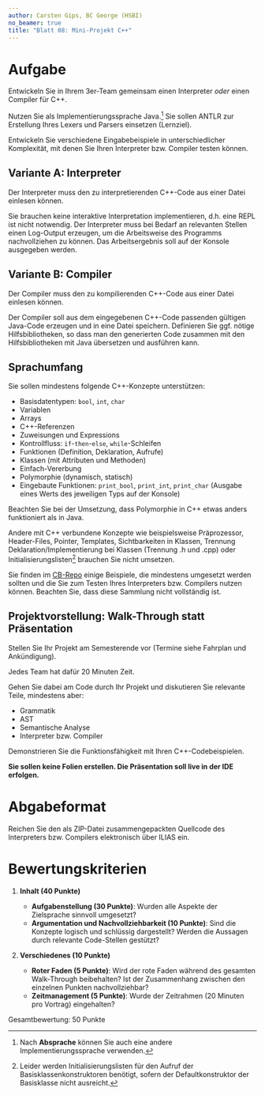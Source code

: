 ```yaml
---
author: Carsten Gips, BC George (HSBI)
no_beamer: true
title: "Blatt 08: Mini-Projekt C++"
---
```


# Aufgabe

Entwickeln Sie in Ihrem 3er-Team gemeinsam einen Interpreter *oder* einen Compiler
für C++.

Nutzen Sie als Implementierungssprache Java.[^1] Sie sollen ANTLR zur Erstellung
Ihres Lexers und Parsers einsetzen (Lernziel).

Entwickeln Sie verschiedene Eingabebeispiele in unterschiedlicher Komplexität, mit
denen Sie Ihren Interpreter bzw. Compiler testen können.

## Variante A: Interpreter

Der Interpreter muss den zu interpretierenden C++-Code aus einer Datei einlesen
können.

Sie brauchen keine interaktive Interpretation implementieren, d.h. eine REPL ist
nicht notwendig. Der Interpreter muss bei Bedarf an relevanten Stellen einen
Log-Output erzeugen, um die Arbeitsweise des Programms nachvollziehen zu können. Das
Arbeitsergebnis soll auf der Konsole ausgegeben werden.

## Variante B: Compiler

Der Compiler muss den zu kompilierenden C++-Code aus einer Datei einlesen können.

Der Compiler soll aus dem eingegebenen C++-Code passenden gültigen Java-Code
erzeugen und in eine Datei speichern. Definieren Sie ggf. nötige Hilfsbibliotheken,
so dass man den generierten Code zusammen mit den Hilfsbibliotheken mit Java
übersetzen und ausführen kann.

## Sprachumfang

Sie sollen mindestens folgende C++-Konzepte unterstützen:

-   Basisdatentypen: `bool`, `int`, `char`
-   Variablen
-   Arrays
-   C++-Referenzen
-   Zuweisungen und Expressions
-   Kontrollfluss: `if`-`then`-`else`, `while`-Schleifen
-   Funktionen (Definition, Deklaration, Aufrufe)
-   Klassen (mit Attributen und Methoden)
-   Einfach-Vererbung
-   Polymorphie (dynamisch, statisch)
-   Eingebaute Funktionen: `print_bool`, `print_int`, `print_char` (Ausgabe eines
    Werts des jeweiligen Typs auf der Konsole)

Beachten Sie bei der Umsetzung, dass Polymorphie in C++ etwas anders funktioniert
als in Java.

Andere mit C++ verbundene Konzepte wie beispielsweise Präprozessor, Header-Files,
Pointer, Templates, Sichtbarkeiten in Klassen, Trennung Deklaration/Implementierung
bei Klassen (Trennung .h und .cpp) oder Initialisierungslisten[^2] brauchen Sie
nicht umsetzen.

Sie finden im
[CB-Repo](https://github.com/Compiler-CampusMinden/CB-Vorlesung-Bachelor/tree/master/homework/src/cpp)
einige Beispiele, die mindestens umgesetzt werden sollten und die Sie zum Testen
Ihres Interpreters bzw. Compilers nutzen können. Beachten Sie, dass diese Sammlung
nicht vollständig ist.

## Projektvorstellung: Walk-Through statt Präsentation

Stellen Sie Ihr Projekt am Semesterende vor (Termine siehe Fahrplan und
Ankündigung).

Jedes Team hat dafür 20 Minuten Zeit.

Gehen Sie dabei am Code durch Ihr Projekt und diskutieren Sie relevante Teile,
mindestens aber:

-   Grammatik
-   AST
-   Semantische Analyse
-   Interpreter bzw. Compiler

Demonstrieren Sie die Funktionsfähigkeit mit Ihren C++-Codebeispielen.

**Sie sollen keine Folien erstellen. Die Präsentation soll live in der IDE
erfolgen.**

# Abgabeformat

Reichen Sie den als ZIP-Datei zusammengepackten Quellcode des Interpreters bzw.
Compilers elektronisch über ILIAS ein.

# Bewertungskriterien

1.  **Inhalt (40 Punkte)**

    -   **Aufgabenstellung (30 Punkte)**: Wurden alle Aspekte der Zielsprache
        sinnvoll umgesetzt?
    -   **Argumentation und Nachvollziehbarkeit (10 Punkte)**: Sind die Konzepte
        logisch und schlüssig dargestellt? Werden die Aussagen durch relevante
        Code-Stellen gestützt?

2.  **Verschiedenes (10 Punkte)**

    -   **Roter Faden (5 Punkte)**: Wird der rote Faden während des gesamten
        Walk-Through beibehalten? Ist der Zusammenhang zwischen den einzelnen
        Punkten nachvollziehbar?
    -   **Zeitmanagement (5 Punkte)**: Wurde der Zeitrahmen (20 Minuten pro Vortrag)
        eingehalten?

Gesamtbewertung: 50 Punkte

[^1]: Nach **Absprache** können Sie auch eine andere Implementierungssprache
    verwenden.

[^2]: Leider werden Initialisierungslisten für den Aufruf der
    Basisklassenkonstruktoren benötigt, sofern der Defaultkonstruktor der
    Basisklasse nicht ausreicht.
